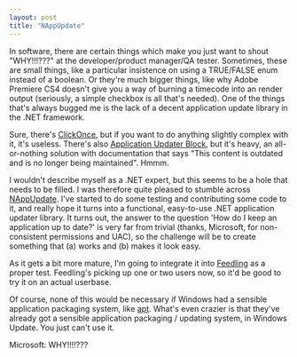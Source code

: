 ```yaml
---
layout: post
title: "NAppUpdate"
---
```

In software, there are certain things which make you just want to shout
"WHY!!!???" at the developer/product manager/QA tester. Sometimes, these are
small things, like a particular insistence on using a TRUE/FALSE enum instead
of a boolean. Or they're much bigger things, like why Adobe Premiere CS4
doesn't give you a way of burning a timecode into an render output (seriously,
a simple checkbox is all that's needed). One of the things that's always
bugged me is the lack of a decent application update library in the .NET
framework.

Sure, there's [ClickOnce][1], but if you want to do anything slightly complex
with it, it's useless. There's also [Application Updater Block][2], but it's
heavy, an all-or-nothing solution with documentation that says "This content
is outdated and is no longer being maintained". Hmmm.

I wouldn't describe myself as a .NET expert, but this seems to be a hole that
needs to be filled. I was therefore quite pleased to stumble across
[NAppUpdate][3]. I've started to do some testing and contributing some code to
it, and really hope it turns into a functional, easy-to-use .NET application
updater library. It turns out, the answer to the question 'How do I keep an
application up to date?' is very far from trivial (thanks, Microsoft, for non-
consistent permissions and UAC), so the challenge will be to create something
that (a) works and (b) makes it look easy.

As it gets a bit more mature, I'm going to integrate it into [Feedling][4] as
a proper test. Feedling's picking up one or two users now, so it'd be good to
try it on an actual userbase.

Of course, none of this would be necessary if Windows had a sensible
application packaging system, like [apt][5]. What's even crazier is that
they've already got a sensible application packaging / updating system, in
Windows Update. You just can't use it.

Microsoft: WHY!!!!???

   [1]: http://en.wikipedia.org/wiki/ClickOnce

   [2]: http://msdn.microsoft.com/en-us/library/ff650611.aspx

   [3]: http://www.code972.com/blog/2010/08/nappupdate-application-auto-update-framework-for-dotnet/

   [4]: http://feedling.sourceforge.net

   [5]: http://en.wikipedia.org/wiki/Advanced_Packaging_Tool
